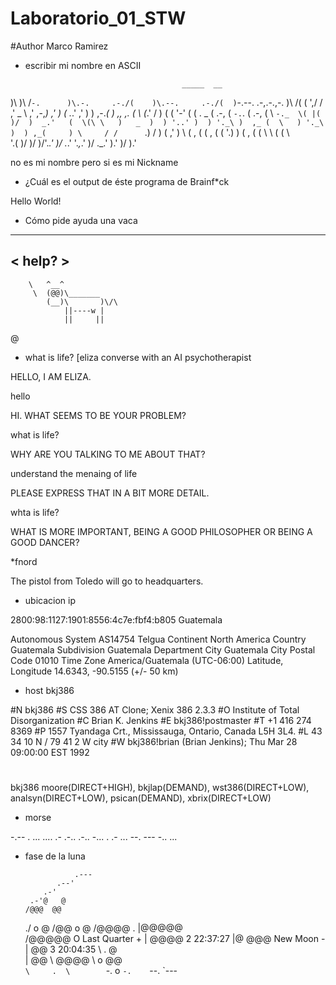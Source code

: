# Laboratorio_01_STW
#Author Marco Ramirez

* escribir mi nombre en ASCII

                                         _____  __          
 )\   )\     /`-.      )\.-.     .-./(    )\.--.     .-./(  )`-.--. .-,.-.,-. )\    /( 
(  ',/ /   ,' _  \   ,' ,-,_)  ,'     )  (   ._.'  ,'     ) ) ,-._( ) ,, ,. ( \ (_.' / 
 )    (   (  '-' (  (  .   _  (  .-, (    `-.`.   (  .-, (  \ `-._  \( |(  )/  )  _.'  
(  \(\ \   )   _  )  ) '..' )  ) '._\ )  ,_ (  \   ) '._\ )  ) ,_(     ) \     / /     
 `.) /  ) (  ,' ) \ (  ,   (  (  ,   (  (  '.)  ) (  ,   (  (  \       \ (    (  \     
     '.(   )/    )/  )/'._.'   )/ ._.'   '._,_.'   )/ ._.'   ).'        )/     ).'     
                                                                                       
      
no es mi nombre pero si es mi Nickname 

* ¿Cuál es el output de éste programa de Brainf*ck

Hello World!


* Cómo pide ayuda una vaca 

_______ 
< help? >
 ------- 
        \   ^__^
         \  (@@)\_______
            (__)\       )\/\
                ||----w |
                ||     ||
@


* what is life?
[eliza                          converse with an AI psychotherapist


HELLO, I AM ELIZA.

hello

HI. WHAT SEEMS TO BE YOUR PROBLEM?

what is life?

WHY ARE YOU TALKING TO ME ABOUT THAT?

understand the menaing of life

PLEASE EXPRESS THAT IN A BIT MORE DETAIL.

whta is life?

WHAT IS MORE IMPORTANT, BEING A GOOD PHILOSOPHER OR BEING A GOOD DANCER?



*fnord

The pistol from Toledo will go to headquarters.


* ubicacion ip 

2800:98:1127:1901:8556:4c7e:fbf4:b805
Guatemala

  Autonomous System    AS14754 Telgua
  Continent            North America
  Country              Guatemala
  Subdivision          Guatemala Department
  City                 Guatemala City
  Postal Code          01010
  Time Zone            America/Guatemala (UTC-06:00)
  Latitude, Longitude  14.6343, -90.5155 (+/- 50 km)


* host bkj386

#N	bkj386
#S	CSS 386 AT Clone; Xenix 386 2.3.3
#O	Institute of Total Disorganization
#C	Brian K. Jenkins
#E	bkj386!postmaster
#T	+1 416 274 8369
#P	1557 Tyandaga Crt., Mississauga, Ontario, Canada L5H 3L4.
#L	43 34 10 N / 79 41 2 W city
#W	bkj386!brian (Brian Jenkins); Thu Mar 28 09:00:00 EST 1992
#
bkj386	moore(DIRECT+HIGH), bkjlap(DEMAND),
	wst386(DIRECT+LOW), analsyn(DIRECT+LOW),
	psican(DEMAND), xbrix(DIRECT+LOW)


* morse

-.-- .  ... .... .- .-.. .-..  -... .  .- ...  --. --- -.. ...


* fase de la luna 

                 .---
             .--' 
          .-'   
       .-'@   @
      /@@@  @@
    ./    o @
   /@@  o   @
  /@@@@   . 
  |@@@@@    
 /@@@@@  O 	Last Quarter + 
 | @@@@    	2 22:37:27
 |@ @@@    	New Moon -     
 |       @@	3 20:04:35
 \  . @    
  |      @@ 
  \     @@@@
   \  o  @@  
    `\     . 
      \       
       `-.   o 
          `-.   
             `--. 
                 `---





